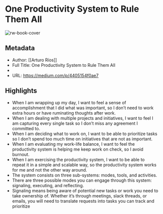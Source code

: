 # One Productivity System to Rule Them All

![rw-book-cover](https://readwise-assets.s3.amazonaws.com/static/images/article1.be68295a7e40.png)

## Metadata
- Author: [[Arturo Ríos]]
- Full Title: One Productivity System to Rule Them All
- 
- URL: https://medium.com/p/4405154f0ae7

## Highlights
- When I am wrapping up my day, I want to feel a sense of accomplishment that I did what was important, so I don’t need to work extra hours or have ruminating thoughts after work.
- When I am dealing with multiple projects and initiatives, I want to feel I am capturing every single task so I don’t miss any agreement I committed to.
- When I am deciding what to work on, I want to be able to prioritize tasks so I don’t spend too much time on initiatives that are not as important.
- When I am evaluating my work-life balance, I want to feel the productivity system is helping me keep work on check, so I avoid burnout.
- When I am exercising the productivity system, I want to be able to repeat it in a simple and scalable way, so the productivity system works for me and not the other way around.
- The system consists on three sub-systems: modes, tools, and activities.
- There are three possible modes you can engage through this system: signaling, executing, and reflecting.
- Signaling means being aware of potential new tasks or work you need to take ownership of. Whether it’s through meetings, slack threads, or emails, you will need to translate requests into tasks you can track and prioritize
